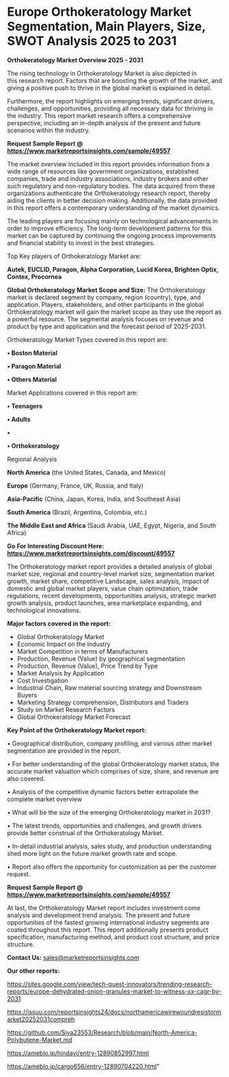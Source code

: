 # Europe Orthokeratology Market Segmentation, Main Players, Size, SWOT Analysis 2025 to 2031

<Strong> Orthokeratology Market Overview 2025 - 2031</strong>

The rising technology in Orthokeratology Market is also depicted in this research report. Factors that are boosting the growth of the market, and giving a positive push to thrive in the global market is explained in detail.

Furthermore, the report highlights on emerging trends, significant drivers, challenges, and opportunities, providing all necessary data for thriving in the industry. This report market research offers a comprehensive perspective, including an in-depth analysis of the present and future scenarios within the industry.

<strong>Request Sample Report @ <a href=https://www.marketreportsinsights.com/sample/49557>https://www.marketreportsinsights.com/sample/49557</a></strong>

The market overview included in this report provides information from a wide range of resources like government organizations, established companies, trade and industry associations, industry brokers and other such regulatory and non-regulatory bodies. The data acquired from these organizations authenticate the Orthokeratology research report, thereby aiding the clients in better decision making. Additionally, the data provided in this report offers a contemporary understanding of the market dynamics.

The leading players are focusing mainly on technological advancements in order to improve efficiency. The long-term development patterns for this market can be captured by continuing the ongoing process improvements and financial stability to invest in the best strategies.

Top Key players of Orthokeratology Market are:

<strong>Autek, EUCLID, Paragon, Alpha Corporation, Lucid Korea, Brighten Optix, Contex, Procornea</strong>

<strong><b>Global Orthokeratology Market Scope and Size:</b></strong>
The Orthokeratology market is declared segment by company, region (country), type, and application. Players, stakeholders, and other participants in the global Orthokeratology market will gain the market scope as they use the report as a powerful resource. The segmental analysis focuses on revenue and product by type and application and the forecast period of 2025-2031.

Orthokeratology Market Types covered in this report are:

<strong>•  Boston Material

•  Paragon Material

•  Others Material</strong>

Market Applications covered in this report are:

<strong>•  Teenagers

•  Adults

•  

•  Orthokeratology</strong> 

Regional Analysis

<strong>North America</strong> (the United States, Canada, and Mexico)

<strong>Europe</strong> (Germany, France, UK, Russia, and Italy)

<strong>Asia-Pacific</strong> (China, Japan, Korea, India, and Southeast Asia)

<strong>South America</strong> (Brazil, Argentina, Colombia, etc.)

<strong>The Middle East and Africa</strong> (Saudi Arabia, UAE, Egypt, Nigeria, and South Africa)

<strong>Go For Interesting Discount Here: <a href=https://www.marketreportsinsights.com/discount/49557>https://www.marketreportsinsights.com/discount/49557</a></strong>

The Orthokeratology market report provides a detailed analysis of global market size, regional and country-level market size, segmentation market growth, market share, competitive Landscape, sales analysis, impact of domestic and global market players, value chain optimization, trade regulations, recent developments, opportunities analysis, strategic market growth analysis, product launches, area marketplace expanding, and technological innovations.

<strong><b>Major factors covered in the report:</b></strong>
<ul>
  <li>Global Orthokeratology Market </li>
  <li>Economic Impact on the Industry</li>
  <li>Market Competition in terms of Manufacturers</li>
  <li>Production, Revenue (Value) by geographical segmentation</li>
  <li>Production, Revenue (Value), Price Trend by Type</li>
  <li>Market Analysis by Application</li>
  <li>Cost Investigation</li>
  <li>Industrial Chain, Raw material sourcing strategy and Downstream Buyers</li>
  <li>Marketing Strategy comprehension, Distributors and Traders</li>
  <li>Study on Market Research Factors</li>
  <li>Global Orthokeratology Market Forecast</li>
</ul>

<strong><b>Key Point of the Orthokeratology Market report:</b></strong>

• Geographical distribution, company profiling, and various other market segmentation are provided in the report.

• For better understanding of the global Orthokeratology market status, the accurate market valuation which comprises of size, share, and revenue are also covered.

• Analysis of the competitive dynamic factors better extrapolate the complete market overview

• What will be the size of the emerging Orthokeratology market in 2031?

• The latest trends, opportunities and challenges, and growth drivers provide better construal of the Orthokeratology Market.

• In-detail industrial analysis, sales study, and production understanding shed more light on the future market growth rate and scope.

• Report also offers the opportunity for customization as per the customer request.

<strong>Request Sample Report @ <a href=https://www.marketreportsinsights.com/sample/49557>https://www.marketreportsinsights.com/sample/49557</a></strong>

At last, the Orthokeratology Market report includes investment come analysis and development trend analysis. The present and future opportunities of the fastest growing international industry segments are coated throughout this report. This report additionally presents product specification, manufacturing method, and product cost structure, and price structure.

<strong>Contact Us:</strong>
sales@marketreportsinsights.com

<strong>Our other reports:</strong>

<a href=https://sites.google.com/view/tech-quest-innovators/trending-research-reports/europe-dehydrated-onion-granules-market-to-witness-xx-cagr-by-2031>https://sites.google.com/view/tech-quest-innovators/trending-research-reports/europe-dehydrated-onion-granules-market-to-witness-xx-cagr-by-2031</a>

<a href=https://issuu.com/reportsinsights24/docs/northamericawirewoundresistormarket20252031compreh>https://issuu.com/reportsinsights24/docs/northamericawirewoundresistormarket20252031compreh</a>

<a href=https://github.com/Siya23553/Research/blob/main/North-America-Polybutene-Market.md>https://github.com/Siya23553/Research/blob/main/North-America-Polybutene-Market.md</a>

<a href=https://ameblo.jp/hindavi/entry-12890852997.html>https://ameblo.jp/hindavi/entry-12890852997.html</a>

<a href=https://ameblo.jp/cargo656/entry-12890704220.html>https://ameblo.jp/cargo656/entry-12890704220.html</a>"
